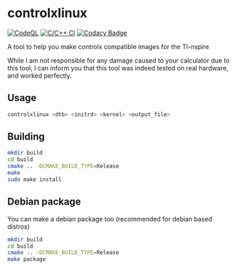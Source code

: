 # controlxlinux

[![CodeQL](https://github.com/tsuki-superior/controlxlinux/actions/workflows/codeql-analysis.yml/badge.svg)](https://github.com/tsuki-superior/controlxlinux/actions/workflows/codeql-analysis.yml)
[![C/C++ CI](https://github.com/tsuki-superior/controlxlinux/actions/workflows/build.yml/badge.svg)](https://github.com/tsuki-superior/controlxlinux/actions/workflows/build.yml)
[![Codacy Badge](https://app.codacy.com/project/badge/Grade/89f07741b5544bf6b35e696c49c7baea)](https://www.codacy.com/gh/tsuki-superior/controlxlinux/dashboard?utm_source=github.com&utm_medium=referral&utm_content=tsuki-superior/controlxlinux&utm_campaign=Badge_Grade)

A tool to help you make controlx compatible images for the TI-nspire

While I am not responsible for any damage caused to your calculator due to this tool, I can inform you that this tool was indeed tested on real hardware, and worked perfectly.

## Usage

```sh
controlxlinux <dtb> <initrd> <kernel> <output_file>

```

## Building

```sh
mkdir build
cd build
cmake .. -DCMAKE_BUILD_TYPE=Release
make
sudo make install
```

## Debian package

You can make a debian package too (recommended for debian based distros) 

```sh
mkdir build
cd build
cmake .. -DCMAKE_BUILD_TYPE=Release
make package
```
